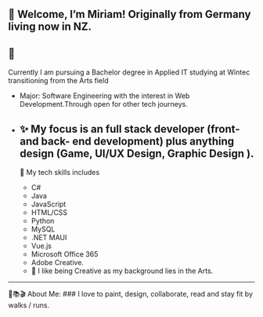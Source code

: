 👋
Welcome, I’m Miriam!
Originally from Germany living now in NZ.
 -
👀 
-
Currently I am pursuing a Bachelor degree in Applied IT studying at Wintec transitioning from the Arts field 
- Major: Software Engineering with the interest in Web Development.Through open for other tech journeys.
  
- ✨ My focus is an full stack developer (front- and back- end development) plus anything design (Game, UI/UX Design,
  Graphic Design ).
  -
  🧩 My tech skills includes
  - C#
  - Java
  - JavaScript
  - HTML/CSS
  - Python
  - MySQL
  - .NET MAUI
  - Vue.js
  - Microsoft Office 365
  - Adobe Creative.
  - 🎨 I like being Creative as my background lies in the Arts.
  
**********************************************************************************************************************************************
🏹📚🎬 About Me: ### I love to paint, design, collaborate, read and stay fit by walks / runs.

